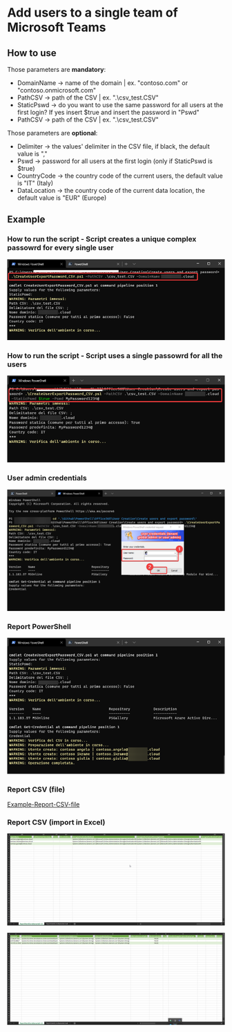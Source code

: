 # Add users to a single team of Microsoft Teams


## How to use

Those parameters are <b>mandatory</b>:
* DomainName -> name of the domain | ex. "contoso.com" or "contoso.onmicrosoft.com"
* PathCSV -> path of the CSV | ex. ".\csv_test.CSV"
* StaticPswd -> do you want to use the same password for all users at the first login? If yes insert $true and insert the password in "Pswd"
* PathCSV -> path of the CSV | ex. ".\csv_test.CSV"

Those parameters are <b>optional</b>:
* Delimiter -> the values' delimiter in the CSV file, if black, the default value is ","
* Pswd -> password for all users at the first login (only if StaticPswd is $true)
* CountryCode -> the country code of the current users, the default value is "IT" (Italy)
* DataLocation -> the country code of the current data location, the default value is "EUR" (Europe)


## Example

### How to run the script - Script creates a unique complex passowrd for every single user
![How-to-run-the-script](https://raw.githubusercontent.com/AngelusGi/PowerShell/master/Office365/User%20Creation/Create%20users%20and%20export%20password/Screenshot/step1_autogenerate_pswd.png)

### How to run the script - Script uses a single passowrd for all the users
![How-to-run-the-script](https://raw.githubusercontent.com/AngelusGi/PowerShell/master/Office365/User%20Creation/Create%20users%20and%20export%20password/Screenshot/step1_static_pswd.png)

### User admin credentials
![User-admin-credentials](https://raw.githubusercontent.com/AngelusGi/PowerShell/master/Office365/User%20Creation/Create%20users%20and%20export%20password/Screenshot/step2_auth.png)

### Report PowerShell
![Report-PowerShell](https://raw.githubusercontent.com/AngelusGi/PowerShell/master/Office365/User%20Creation/Create%20users%20and%20export%20password/Screenshot/step3.png)

### Report CSV (file)
[Example-Report-CSV-file](https://github.com/AngelusGi/PowerShell/blob/master/Office365/User%20Creation/Create%20users%20and%20export%20password/ReportUtentiCorrettamenteCreati.csv)

### Report CSV (import in Excel)
![Example-Report-Excel-1](https://raw.githubusercontent.com/AngelusGi/PowerShell/master/Office365/User%20Creation/Create%20users%20and%20export%20password/Screenshot/Report-Excel-1.png)

![Example-Report-Excel-2](https://raw.githubusercontent.com/AngelusGi/PowerShell/master/Office365/User%20Creation/Create%20users%20and%20export%20password/Screenshot/Report-Excel-2.png)
